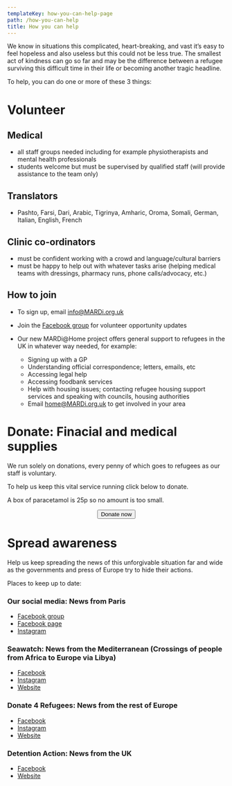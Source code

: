```yaml
---
templateKey: how-you-can-help-page
path: /how-you-can-help
title: How you can help
---
```

We know in situations this complicated, heart-breaking, and vast it’s easy to feel hopeless and also useless but this could not be less true. The smallest act of kindness can go so far and may be the difference between a refugee surviving this difficult time in their life or becoming another tragic headline.

To help, you can do one or more of these 3 things:

# Volunteer

## Medical

* all staff groups needed including for example physiotherapists and mental health professionals
* students welcome but must be supervised by qualified staff (will provide assistance to the team only)

## Translators

* Pashto, Farsi, Dari, Arabic, Tigrinya, Amharic, Oroma, Somali, German, Italian, English, French

## Clinic co-ordinators

* must be confident working with a crowd and language/cultural barriers
* must be happy to help out with whatever tasks arise (helping medical teams with dressings, pharmacy runs, phone calls/advocacy, etc.)

## How to join

* To sign up, email [info@MARDi.org.uk](mailto:info@MARDi.org.uk)
* Join the [Facebook group](https://www.facebook.com/groups/639221036512761/) for volunteer opportunity updates
* Our new MARDi@Home project offers general support to refugees in the UK in whatever way needed, for example:

  * Signing up with a GP
  * Understanding official correspondence; letters, emails, etc
  * Accessing legal help
  * Accessing foodbank services
  * Help with housing issues; contacting refugee housing support services and speaking with councils, housing authorities
  * Email [home@MARDi.org.uk](mailto:home@MARDi.org.uk) to get involved in your area

# Donate: Finacial and medical supplies

We run solely on donations, every penny of which goes to refugees as our staff is voluntary.

To help us keep this vital service running click below to donate.

A box of paracetamol is 25p so no amount is too small.

<center>
<form action="https://www.paypal.com/cgi-bin/webscr"
      method="post"
      target="_top"
      >
        <input name="cmd" type="hidden" value="_s-xclick" />
          <input name="hosted_button_id" type="hidden" value="7CT2YW5N47BKU" />
          <button
            alt="Donate with PayPal button"
            type="submit"
            class="button donate-button"
          >
            Donate now
          </button>
</form>
</center>

# Spread awareness

Help us keep spreading the news of this unforgivable situation far and wide as the governments and press of Europe try to hide their actions.

Places to keep up to date:

### Our social media: News from Paris

* [Facebook group](https://www.facebook.com/groups/639221036512761/)
* [Facebook page](https://www.facebook.com/MARDi.france2019/)
* [Instagram](https://www.instagram.com/mardi.france2019/)

### Seawatch: News from the Mediterranean (Crossings of people from Africa to Europe via Libya)

* [Facebook](https://www.facebook.com/seawatchprojekt/)
* [Instagram](https://www.instagram.com/mardi.france2019/)
* [Website](https://sea-watch.org/en/)

### Donate 4 Refugees: News from the rest of Europe

* [Facebook](https://www.facebook.com/Donate4Refugees.org/)
* [Instagram](https://www.instagram.com/donate4refugees/)
* [Website](https://donate4refugees.org/)

### Detention Action: News from the UK

* [Facebook](https://www.facebook.com/pg/DetentionAction/posts/)
* [Website](https://detentionaction.org.uk)
